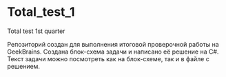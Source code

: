 # Total_test_1
Total test 1st quarter

Репозиторий создан для выполнения итоговой проверочной работы на GeekBrains.
Создана блок-схема задачи и написано её решение на C#.
Текст задачи можно посмотреть как на блок-схеме, так и в файле с решением.

